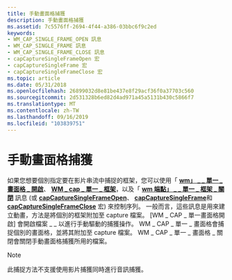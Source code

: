 ```yaml
---
title: 手動畫面格捕獲
description: 手動畫面格捕獲
ms.assetid: 7c5576ff-2694-4f44-a386-03bbc6f9c2ed
keywords:
- WM_CAP_SINGLE_FRAME_OPEN 訊息
- WM_CAP_SINGLE_FRAME 訊息
- WM_CAP_SINGLE_FRAME_CLOSE 訊息
- capCaptureSingleFrameOpen 宏
- capCaptureSingleFrame 宏
- capCaptureSingleFrameClose 宏
ms.topic: article
ms.date: 05/31/2018
ms.openlocfilehash: 26899032d8e81be437e8f29acf36f0a37703c560
ms.sourcegitcommit: 2d531328b6ed82d4ad971a45a5131b430c5866f7
ms.translationtype: MT
ms.contentlocale: zh-TW
ms.lasthandoff: 09/16/2019
ms.locfileid: "103839751"
---
```

# <a name="manual-frame-capture"></a>手動畫面格捕獲

如果您想要個別指定要在影片串流中捕捉的框架，您可以使用「 [**wm」 \_ \_ 單一 \_ 畫面格 \_ 開啟**](wm-cap-single-frame-open.md)、 [**WM \_ cap \_ 單一 \_ 框架**](wm-cap-single-frame.md)，以及「 [**wm 端點」 \_ \_ 單一 \_ 框架 \_ 關閉**](wm-cap-single-frame-close.md) 訊息 (或 [**capCaptureSingleFrameOpen**](/windows/desktop/api/Vfw/nf-vfw-capcapturesingleframeopen)、 [**capCaptureSingleFrame**](/windows/desktop/api/Vfw/nf-vfw-capcapturesingleframe)和 [**capCaptureSingleFrameClose**](/windows/desktop/api/Vfw/nf-vfw-capcapturesingleframeclose) 宏) 來控制序列。 一般而言，這些訊息是用來建立動畫，方法是將個別的框架附加至 capture 檔案。 [WM \_ CAP \_ 單一畫面格開啟] 會開啟檔案 \_ \_ 以進行手動驅動的捕獲操作。 WM \_ CAP \_ 單一 \_ 畫面格會捕捉個別的畫面格，並將其附加至 capture 檔案。 WM \_ CAP \_ 單一 \_ 畫面格 \_ 關閉會關閉手動畫面格捕獲所用的檔案。

> [!Note]  
> 此捕捉方法不支援使用影片捕獲同時進行音訊捕獲。

 

 

 




